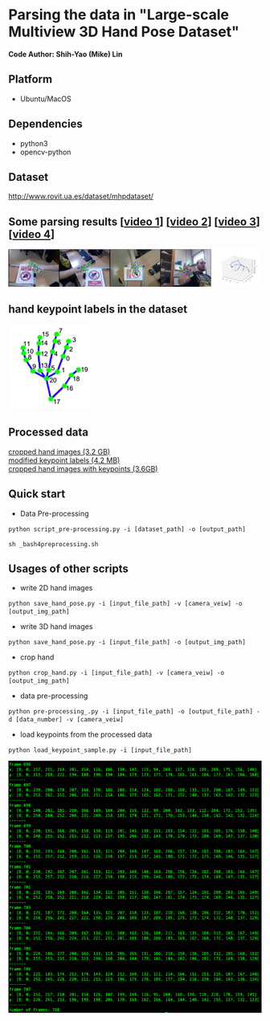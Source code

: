 # Parsing the data in "Large-scale Multiview 3D Hand Pose Dataset"

**Code Author: Shih-Yao (Mike) Lin**

## Platform
+ Ubuntu/MacOS

## Dependencies
+ python3
+ opencv-python

## Dataset
http://www.rovit.ua.es/dataset/mhpdataset/

## Some parsing results [[video 1](https://youtu.be/dgS_X_bqhpM)] [[video 2](https://youtu.be/2Mk39D_Zyuw)] [[video 3](https://youtu.be/QRbjeIfjeyc)]  [[video 4](https://youtu.be/YEqsGvIn1tE)]
[![](img/demo.png)](https://youtu.be/YEqsGvIn1tE)

## hand keypoint labels in the dataset
![](img/hand_lm3d.png)

## Processed data
[cropped hand images (3.2 GB)](https://drive.google.com/uc?id=12GNRqZRtjQYu303uh9AlYMcJUsvg6XRT&export=download)<br/>
[modified keypoint labels (4.2 MB)](https://drive.google.com/file/d/1yqwlv3IbG0syB1bj4gpZW9YSrdirp8uO/view?usp=sharing)<br/>
[cropped hand images with keypoints (3.6GB)](https://drive.google.com/uc?id=1Xu9JhLEWuQWqnaxS1DlCGJEfyKexWg4-&export=download)<br/>

## Quick start
+ Data Pre-processing
```
python script_pre-processing.py -i [dataset_path] -o [output_path] 
```
```
sh _bash4preprocessing.sh
```



## Usages of other scripts
+ write 2D hand images
```
python save_hand_pose.py -i [input_file_path] -v [camera_veiw] -o [output_img_path]
```

+ write 3D hand images
```
python save_hand_pose.py -i [input_file_path] -o [output_img_path]
```

+ crop hand 
```
python crop_hand.py -i [input_file_path] -v [camera_veiw] -o [output_img_path]
```

+ data pre-processing
```
python pre-processing_.py -i [input_file_path] -o [output_file_path] -d [data_number] -v [camera_veiw] 
```

+ load keypoints from the processed data
```
python load_keypoint_sample.py -i [input_file_path] 
``` 
![](img/load_keypoint.png)

